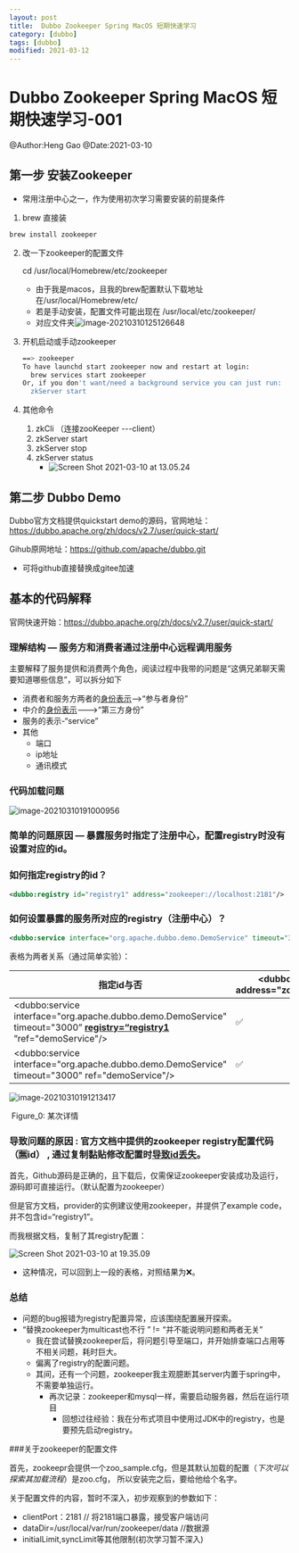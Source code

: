 ```yaml
---
layout: post
title:  Dubbo Zookeeper Spring MacOS 短期快速学习
category: [dubbo]
tags: [dubbo]
modified: 2021-03-12
---
```


# Dubbo Zookeeper Spring MacOS 短期快速学习-001

@Author:Heng Gao
@Date:2021-03-10

## 第一步 安装Zookeeper

- 常用注册中心之一，作为使用初次学习需要安装的前提条件

1. brew 直接装

``` bash
brew install zookeeper
```

2. 改一下zookeeper的配置文件

   cd /usr/local/Homebrew/etc/zookeeper



   - 由于我是macos，且我的brew配置默认下载地址在/usr/local/Homebrew/etc/
   - 若是手动安装，配置文件可能出现在 /usr/local/etc/zookeeper/
   - 对应文件夹![image-20210310125126648](https://cdn.jsdelivr.net/gh/henggao98/imgbed/posts/image-20210310125126648.png)

3. 开机启动或手动zookeeper

   ```bash
   ==> zookeeper
   To have launchd start zookeeper now and restart at login:
     brew services start zookeeper
   Or, if you don't want/need a background service you can just run:
     zkServer start
   ```

4. 其他命令

   1. zkCli （连接zooKeeper ---client）
   2. zkServer start
   3. zkServer stop
   4. zkServer status
      - ![Screen Shot 2021-03-10 at 13.05.24](https://cdn.jsdelivr.net/gh/henggao98/imgbed/posts/Screen%20Shot%202021-03-10%20at%2013.05.24.png)





## 第二步 Dubbo Demo

Dubbo官方文档提供quickstart demo的源码，官网地址：https://dubbo.apache.org/zh/docs/v2.7/user/quick-start/

Gihub原网地址：https://github.com/apache/dubbo.git

- 可将github直接替换成gitee加速

## 基本的代码解释

官网快速开始：https://dubbo.apache.org/zh/docs/v2.7/user/quick-start/

### 理解结构 — 服务方和消费者通过注册中心远程调用服务

主要解释了服务提供和消费两个角色，阅读过程中我带的问题是“这俩兄弟聊天需要知道哪些信息”，可以拆分如下

- 消费者和服务方两者的<u>身份表示</u>——>“参与者身份”
- 中介的<u>身份表示</u>—-->“第三方身份”
- 服务的表示-“service”
- 其他
  - 端口
  - ip地址
  - 通讯模式

### 代码加载问题

![image-20210310191000956](https://cdn.jsdelivr.net/gh/henggao98/imgbed/posts/image-20210310191000956.png)

### 简单的问题原因 — 暴露服务时指定了注册中心，配置registry时没有设置对应的id。

### 如何指定registry的id？

```xml
<dubbo:registry id="registry1" address="zookeeper://localhost:2181"/>
```

### 如何设置暴露的服务所对应的registry（注册中心）？

```xml
<dubbo:service interface="org.apache.dubbo.demo.DemoService" timeout="3000" registry="registry1" ref="demoService"/>
```

表格为两者关系（通过简单实验）：

| 指定id与否                                                   | <dubbo:registry <u>id="registry1"</u> address="zookeeper://localhost:2181"/> | <dubbo:registry address="zookeeper://localhost:2181"/> |
| ------------------------------------------------------------ | ------------------------------------------------------------ | ------------------------------------------------------ |
| <dubbo:service interface="org.apache.dubbo.demo.DemoService" timeout="3000” **<u>registry=“registry1</u>** ”ref="demoService"/> | ✅                                                            | ❌                                                      |
| <dubbo:service interface="org.apache.dubbo.demo.DemoService" timeout="3000" ref="demoService"/> | ✅                                                            | ✅                                                      |



![image-20210310191213417](https://cdn.jsdelivr.net/gh/henggao98/imgbed/posts/image-20210310191213417.png)

​																				Figure_0: 某次详情



### 导致问题的原因 : 官方文档中提供的zookeeper registry配置代码（🈚️id） , 通过复制黏贴修改配置时<u>**导致id丢失**</u>。

首先，Github源码是正确的，且下载后，仅需保证zookeeper安装成功及运行，源码即可直接运行。（默认配置为zookeeper）

但是官方文档，provider的实例建议使用zookeeper，并提供了example code，并不包含id=“registry1”。

而我根据文档，复制了其registry配置：

![Screen Shot 2021-03-10 at 19.35.09](https://cdn.jsdelivr.net/gh/henggao98/imgbed/posts/Screen%20Shot%202021-03-10%20at%2019.35.09.png)

- 这种情况，可以回到上一段的表格，对照结果为❌。



### 总结

- 问题的bug报错为registry配置异常，应该围绕配置展开探索。
- “替换zookeeper为multicast也不行 ” != “并不能说明问题和两者无关”
  - 我在尝试替换zookeeper后，将问题引导至端口，并开始排查端口占用等不相关问题，耗时巨大。
  - 偏离了registry的配置问题。
  - 其间，还有一个问题，zookeeper我主观臆断其server内置于spring中，不需要单独运行。
    - 再次记录：zookeeper和mysql一样，需要启动服务器，然后在运行项目
      - 回想过往经验：我在分布式项目中使用过JDK中的registry，也是要预先启动registry。



###关于zookeeper的配置文件

首先，zookeepr会提供一个zoo_sample.cfg，但是其默认加载的配置（*下次可以探索其加载流程*）是zoo.cfg， 所以安装完之后，要给他给个名字。

关于配置文件的内容，暂时不深入，初步观察到的参数如下：

- clientPort：2181 // 将2181端口暴露，接受客户端访问
- dataDir=/usr/local/var/run/zookeeper/data //数据源
- initialLimit,syncLimit等其他限制(初次学习暂不深入)